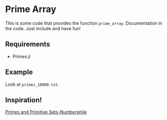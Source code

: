 # Prime Array

This is some code that provides the function `prime_array`. Documentation in the code. 
Just include and have fun!

## Requirements 

- Primes.jl

## Example

Look at `primes_10000.txt`.

## Inspiration!

[Primes and Primitive Sets-Numberphile](https://www.youtube.com/watch?v=33YSWaR3kAQ)
